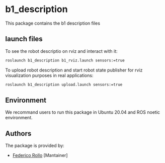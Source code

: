 # b1_description

This package contains the b1 description files

## launch files

To see the robot descriptio on rviz and interact with it:

```bash
roslaunch b1_description b1_rviz.launch sensors:=true
```

To upload robot description and start robot state publisher for rviz visualization purposes in real applications:

```bash
roslaunch b1_description upload.launch sensors:=true
```

## Environment

We recommand users to run this package in Ubuntu 20.04 and ROS noetic environment.

## Authors

The package is provided by:

* [Federico Rollo](https://github.com/FedericoRollo) [Mantainer]
